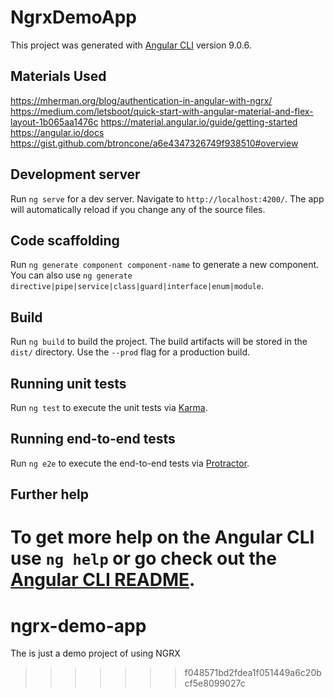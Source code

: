 # NgrxDemoApp

This project was generated with [Angular CLI](https://github.com/angular/angular-cli) version 9.0.6.

## Materials Used

https://mherman.org/blog/authentication-in-angular-with-ngrx/
https://medium.com/letsboot/quick-start-with-angular-material-and-flex-layout-1b065aa1476c
https://material.angular.io/guide/getting-started
https://angular.io/docs
https://gist.github.com/btroncone/a6e4347326749f938510#overview


## Development server

Run `ng serve` for a dev server. Navigate to `http://localhost:4200/`. The app will automatically reload if you change any of the source files.

## Code scaffolding

Run `ng generate component component-name` to generate a new component. You can also use `ng generate directive|pipe|service|class|guard|interface|enum|module`.

## Build

Run `ng build` to build the project. The build artifacts will be stored in the `dist/` directory. Use the `--prod` flag for a production build.

## Running unit tests

Run `ng test` to execute the unit tests via [Karma](https://karma-runner.github.io).

## Running end-to-end tests

Run `ng e2e` to execute the end-to-end tests via [Protractor](http://www.protractortest.org/).

## Further help

To get more help on the Angular CLI use `ng help` or go check out the [Angular CLI README](https://github.com/angular/angular-cli/blob/master/README.md).
=======
# ngrx-demo-app
The is just a demo project of using NGRX
>>>>>>> f048571bd2fdea1f051449a6c20bcf5e8099027c
